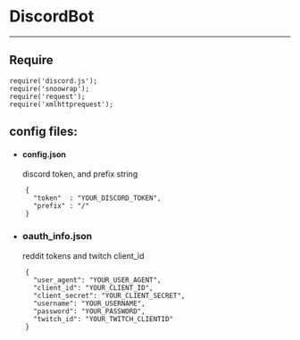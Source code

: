 # DiscordBot
___________________________________________________

## Require
```
require('discord.js');
require('snoowrap');
require('request');
require('xmlhttprequest');
```


## config files:

* #### config.json
   discord token, and prefix string

```
    {
      "token"  : "YOUR_DISCORD_TOKEN",
      "prefix" : "/"
    }
```

* ### oauth_info.json
   reddit tokens and twitch client_id

```
    {
      "user_agent": "YOUR_USER_AGENT",
      "client_id": "YOUR_CLIENT_ID",
      "client_secret": "YOUR_CLIENT_SECRET",
      "username": "YOUR_USERNAME",
      "password": "YOUR_PASSWORD",
      "twitch_id": "YOUR_TWITCH_CLIENTID"
    }
```
